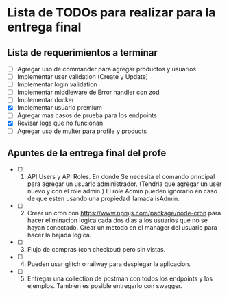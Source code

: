 # Lista de TODOs para realizar para la entrega final

## Lista de requerimientos a terminar
- [ ] Agregar uso de commander para agregar productos y usuarios
- [ ] Implementar user validation (Create y Update)
- [ ] Implementar login validation
- [ ] Implementar middleware de Error handler con zod
- [ ] Implementar docker
- [x] Implementar usuario premium
- [ ] Agregar mas casos de prueba para los endpoints
- [x] Revisar logs que no funcionan
- [ ] Agregar uso de multer para profile y products

## Apuntes de la entrega final del profe
- [ ] 1. API Users y API Roles. En donde Se necesita el comando principal para agregar un usuario administrador. (Tendria que agregar un user nuevo y con el role admin.) El role Admin pueden ignorarlo en caso de que esten usando una propiedad llamada isAdmin. 
- [ ] 2. Crear un cron con https://www.npmjs.com/package/node-cron para hacer eliminacion logica cada dos dias a los usuarios que no se hayan conectado. Crear un metodo en el manager del usuario para hacer la bajada logica. 
- [ ] 3. Flujo de compras (con checkout) pero sin vistas. 
- [ ] 4. Pueden usar glitch o railway para desplegar la aplicacion. 
- [ ] 5. Entregar una collection de postman con todos los endpoints y los ejemplos. Tambien es posible entregarlo con swagger. 